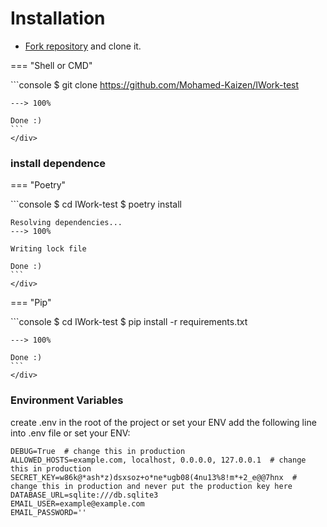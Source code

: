 # Installation

* [Fork repository][IWrok Test] and clone it.

=== "Shell or CMD"
    <div class="termy">
    ```console
    $ git clone https://github.com/Mohamed-Kaizen/IWork-test
    
    ---> 100%

    Done :)
    ```
    </div>


### install dependence

=== "Poetry"
    <div class="termy">
    ```console
    $ cd IWork-test
    $ poetry install
    
    Resolving dependencies... 
    ---> 100%

    Writing lock file

    Done :)
    ```
    </div>

=== "Pip"
    <div class="termy">
    ```console
    $ cd IWork-test
    $ pip install -r requirements.txt
    
    ---> 100%

    Done :)
    ```
    </div>

### Environment Variables

create .env in the root of the project or set your ENV add the following line into .env file or set your ENV:
    
    DEBUG=True  # change this in production
    ALLOWED_HOSTS=example.com, localhost, 0.0.0.0, 127.0.0.1  # change this in production
    SECRET_KEY=w86k@*ash*z)dsxsoz+o*ne*ugb08(4nu13%8!m*+2_e@@7hnx  # change this in production and never put the production key here
    DATABASE_URL=sqlite:///db.sqlite3
    EMAIL_USER=example@example.com
    EMAIL_PASSWORD=''


[IWrok Test]: https://github.com/Mohamed-Kaizen/IWork-test
 

